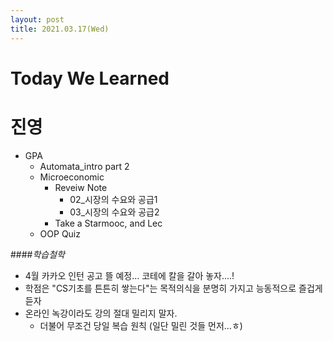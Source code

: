 ```yaml
---
layout: post
title: 2021.03.17(Wed)
---
```


# Today We Learned

# 진영 

- GPA
  - Automata_intro part 2
  - Microeconomic
    - Reveiw Note
      - 02_시장의 수요와 공급1
      - 03_시장의 수요와 공급2
    - Take a Starmooc, and Lec
  - OOP Quiz

####*학습철학*

- 4월 카카오 인턴 공고 뜰 예정... 코테에 칼을 갈아 놓자....!
- 학점은 "CS기초를 튼튼히 쌓는다"는 목적의식을 분명히 가지고 능동적으로 즐겁게 듣자
- 온라인 녹강이라도 강의 절대 밀리지 말자.
  - 더불어 무조건 당일 복습 원칙 (일단 밀린 것들 먼저...ㅎ)

